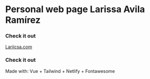 # Personal web page Larissa Avila Ramírez


### Check it out

[Lariicsa.com](http://lariicsa.com) 





### Check it out

Made with: Vue + Tailwind + Netlify + Fontawesome
